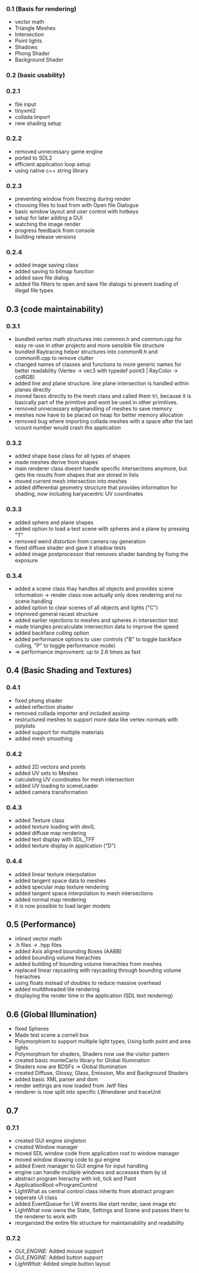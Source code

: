 ### 0.1 (Basis for rendering)
* vector math
* Triangle Meshes
* Intersection
* Point lights
* Shadows
* Phong Shader
* Background Shader

### 0.2 (basic usability)
### 0.2.1
* file input
* tinyxml2
* collada Import
* new shading setup

### 0.2.2
* removed unnecessary game engine
* ported to SDL2
* efficient application loop setup
* using native c++ string library

### 0.2.3
* preventing window from freezing during render
* choosing files to load from with Open file Dialogue
* basic window layout and user control with hotkeys
* setup for later adding a GUI
* watching the image render
* progress feedback from console
* building release versions

### 0.2.4
* added image saving class
* added saving to bitmap function
* added save file dialog
* added file filters to open and save file dialogs to prevent loading of illegal file types

## 0.3 (code maintainability)
### 0.3.1
* bundled vertex math structures into common.h and common.cpp for easy re-use in other projects and more sensible file structure
* bundled Raytracing helper structures into commonR.h and commonR.cpp to remove clutter
* changed names of classes and functions to more generic names for better readability (Vertex -> vec3 with typedef point3 | RayColor -> colRGB)
* added line and plane structure. line plane intersection is handled within planes directly
* moved faces directly to the mesh class and called them tri, because it is basically part of the primitive and wont be used in other primitives.
* removed unnecessary edgehandling of meshes to save memory
* meshes now have to be placed on heap for better memory allocation
* removed bug where importing collada meshes with a space after the last vcount number would crash the application

### 0.3.2
* added shape base class for all types of shapes
* made meshes derive from shapes
* main renderer class doesnt handle specific intersections anymore, but gets the results from shapes that are stored in lists
* moved current mesh intersection into meshes
* added differential geometry structure that provides information for shading, now including baryacentric UV coordinates

### 0.3.3
* added sphere and plane shapes
* added option to load a test scene with spheres and a plane by pressing "T"
* removed weird distortion from camera ray generation
* fixed diffuse shader and gave it shadow tests
* added image postprocessor that removes shader banding by fixing the exposure

### 0.3.4
* added a scene class thay handles all objects and provides scene information -> render class now actually only does rendering and no scene handling
* added option to clear scenes of all objects and lights ("C")
* improved general racast structure
* added earlier rejections to meshes and spheres in intersection test
* made triangles precalculate intersection data to improve the speed
* added backface culling option
* added performance options to user controls ("B" to toggle backface culling, "P" to toggle performance mode)
* => performance improvment: up to 2.6 times as fast

## 0.4 (Basic Shading and Textures)
### 0.4.1
* fixed phong shader
* added reflection shader
* removed collada importer and included assimp
* restructured meshes to support more data like vertex normals with polylists
* added support for multiple materials
* added mesh smoothing

### 0.4.2
* added 2D vectors and points
* added UV sets to Meshes
* calculating UV coordinates for mesh intersection
* added UV loading to sceneLoader
* added camera transformation

### 0.4.3
* added Texture class
* added texture loading with devIL
* added diffuse map rendering
* added text display with SDL_TFF
* added texture display in application ("D")

### 0.4.4
* added linear texture interpolation
* added tangent space data to meshes
* added specular map texture rendering
* added tangent space interpolation to mesh intersections
* added normal map rendering
* it is now possible to load larger models

## 0.5 (Performance)
* inlined vector math
* .h files -> .hpp files
* added Axis aligned bounding Boxes (AABB)
* added bounding volume hierachies
* added building of bounding volume hierachies from meshes
* replaced linear raycasting with raycasting through bounding volume hierachies
* using floats instead of doubles to reduce massive overhead
* added multithreaded tile rendering
* displaying the render time in the application (SDL text rendering)

## 0.6 (Global Illumination)
* fixed Spheres
* Made test scene a cornell box
* Polymorphism to support multiple light types, Using both point and area lights
* Polymorphism for shaders, Shaders now use the visitor pattern
* created basic monteCarlo library for Global Illumination
* Shaders now are BDSFs -> Global Illumination
* created Diffuse, Glossy, Glass, Emission, Mix and Background Shaders
* added basic XML parser and dom
* render settings are now loaded from .lwtf files
* renderer is now split into specific LWrenderer and traceUnit

## 0.7
### 0.7.1
* created GUI engine singleton
* created Window manager
* moved SDL window code from application root to window manager
* moved window drawing code to gui engine
* added Event manager to GUI engine for input handling
* engine can handle multiple windows and accesses them by id
* abstract program hierachy with init, tick and Paint
* ApplicationRoot->ProgramControl
* LightWhat as central control class inherits from abstract program
* seperate UI class
* added EventQueue for LW events like start render, save image etc
* LightWhat now owns the State, Settings and Scene and passes them to the renderer to work with
* reorganized the entire file structure for maintainability and readability

### 0.7.2
* *GUI_ENGINE:* Added mouse support
* *GUI_ENGINE:* Added button support
* *LightWhat:* Added simple button layout
